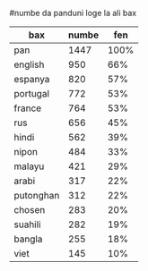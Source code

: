 #numbe da panduni loge la ali bax

| bax | numbe | fen |
|-----|-------|-----|
| pan | 1447 | 100% |
| english | 950 | 66% |
| espanya | 820 | 57% |
| portugal | 772 | 53% |
| france | 764 | 53% |
| rus | 656 | 45% |
| hindi | 562 | 39% |
| nipon | 484 | 33% |
| malayu | 421 | 29% |
| arabi | 317 | 22% |
| putonghan | 312 | 22% |
| chosen | 283 | 20% |
| suahili | 282 | 19% |
| bangla | 255 | 18% |
| viet | 145 | 10% |
